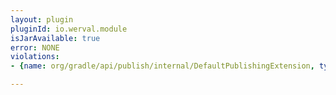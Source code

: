 ```yaml
---
layout: plugin
pluginId: io.werval.module
isJarAvailable: true
error: NONE
violations:
- {name: org/gradle/api/publish/internal/DefaultPublishingExtension, type: internal-api-usage}

---
```

